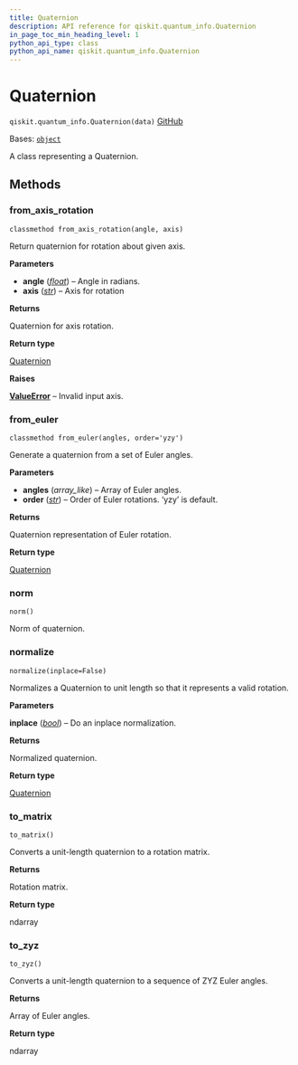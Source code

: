 ```yaml
---
title: Quaternion
description: API reference for qiskit.quantum_info.Quaternion
in_page_toc_min_heading_level: 1
python_api_type: class
python_api_name: qiskit.quantum_info.Quaternion
---
```


# Quaternion

<span id="qiskit.quantum_info.Quaternion" />

`qiskit.quantum_info.Quaternion(data)` [GitHub](https://github.com/qiskit/qiskit/tree/stable/0.45/qiskit/quantum_info/synthesis/quaternion.py "view source code")

Bases: [`object`](https://docs.python.org/3/library/functions.html#object "(in Python v3.12)")

A class representing a Quaternion.

## Methods

### from\_axis\_rotation

<span id="qiskit.quantum_info.Quaternion.from_axis_rotation" />

`classmethod from_axis_rotation(angle, axis)`

Return quaternion for rotation about given axis.

**Parameters**

*   **angle** ([*float*](https://docs.python.org/3/library/functions.html#float "(in Python v3.12)")) – Angle in radians.
*   **axis** ([*str*](https://docs.python.org/3/library/stdtypes.html#str "(in Python v3.12)")) – Axis for rotation

**Returns**

Quaternion for axis rotation.

**Return type**

[Quaternion](#qiskit.quantum_info.Quaternion "qiskit.quantum_info.Quaternion")

**Raises**

[**ValueError**](https://docs.python.org/3/library/exceptions.html#ValueError "(in Python v3.12)") – Invalid input axis.

### from\_euler

<span id="qiskit.quantum_info.Quaternion.from_euler" />

`classmethod from_euler(angles, order='yzy')`

Generate a quaternion from a set of Euler angles.

**Parameters**

*   **angles** (*array\_like*) – Array of Euler angles.
*   **order** ([*str*](https://docs.python.org/3/library/stdtypes.html#str "(in Python v3.12)")) – Order of Euler rotations. ‘yzy’ is default.

**Returns**

Quaternion representation of Euler rotation.

**Return type**

[Quaternion](#qiskit.quantum_info.Quaternion "qiskit.quantum_info.Quaternion")

### norm

<span id="qiskit.quantum_info.Quaternion.norm" />

`norm()`

Norm of quaternion.

### normalize

<span id="qiskit.quantum_info.Quaternion.normalize" />

`normalize(inplace=False)`

Normalizes a Quaternion to unit length so that it represents a valid rotation.

**Parameters**

**inplace** ([*bool*](https://docs.python.org/3/library/functions.html#bool "(in Python v3.12)")) – Do an inplace normalization.

**Returns**

Normalized quaternion.

**Return type**

[Quaternion](#qiskit.quantum_info.Quaternion "qiskit.quantum_info.Quaternion")

### to\_matrix

<span id="qiskit.quantum_info.Quaternion.to_matrix" />

`to_matrix()`

Converts a unit-length quaternion to a rotation matrix.

**Returns**

Rotation matrix.

**Return type**

ndarray

### to\_zyz

<span id="qiskit.quantum_info.Quaternion.to_zyz" />

`to_zyz()`

Converts a unit-length quaternion to a sequence of ZYZ Euler angles.

**Returns**

Array of Euler angles.

**Return type**

ndarray

